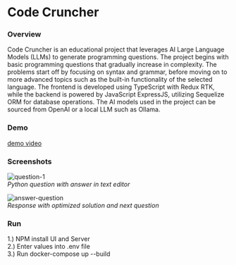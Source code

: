 # Code Cruncher

### Overview
Code Cruncher is an educational project that leverages AI Large Language Models (LLMs) to generate programming questions. The project begins with basic programming questions that gradually increase in complexity. The problems start off by focusing on syntax and grammar, before moving on to more advanced topics such as the built-in functionality of the selected language. 
The frontend is developed using TypeScript with Redux RTK, while the backend is powered by JavaScript ExpressJS, utilizing Sequelize ORM for database operations. The AI models used in the project can be sourced from OpenAI or a local LLM such as Ollama.

### Demo
[demo video](https://www.youtube.com/watch?v=Gj4YfQczS-M)

### Screenshots
![question-1](https://github.com/user-attachments/assets/3ee6bdc0-0cdb-4a89-bb36-ef93eff56df0)  
_Python question with answer in text editor_

![answer-question](https://github.com/user-attachments/assets/a96b646f-3da9-47cd-9194-62ef067e5bbb)  
_Response with optimized solution and next question_

### Run
1.) NPM install UI and Server  
2.) Enter values into .env file  
3.) Run docker-compose up --build  
